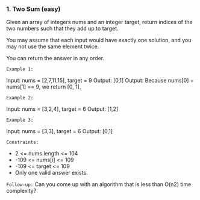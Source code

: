 ### 1. Two Sum (easy)

Given an array of integers nums and an integer target, return indices of the two numbers such that they add up to target.

You may assume that each input would have exactly one solution, and you may not use the same element twice.

You can return the answer in any order.

`Example 1:`

Input: nums = [2,7,11,15], target = 9
Output: [0,1]
Output: Because nums[0] + nums[1] == 9, we return [0, 1].

`Example 2:`

Input: nums = [3,2,4], target = 6
Output: [1,2]

`Example 3:`

Input: nums = [3,3], target = 6
Output: [0,1]

`Constraints:`

- 2 <= nums.length <= 104
- -109 <= nums[i] <= 109
- -109 <= target <= 109
- Only one valid answer exists.

`Follow-up:` Can you come up with an algorithm that is less than O(n2) time complexity?

